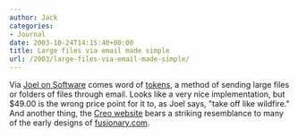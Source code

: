 ```yaml
---
author: Jack
categories:
- Journal
date: 2003-10-24T14:15:40+00:00
title: Large files via email made simple
url: /2003/large-files-via-email-made-simple/
---
```


Via [Joel on Software][1] comes word of [tokens][2], a method of sending large files or folders of files through email. Looks like a very nice implementation, but $49.00 is the wrong price point for it to, as Joel says, "take off like wildfire." And another thing, the [Creo website][3] bears a striking resemblance to many of the early designs of [fusionary.com][4].

 [1]: http://www.joelonsoftware.com/items/2003/10/24.html "Joel on Software - Thursday, October 23, 2003"
 [2]: http://www.creo.com/global/products/software_solutions/creative/tokens/default.htm
 [3]: http://www.creo.com/index.asp
 [4]: http://www.fusionary.com/